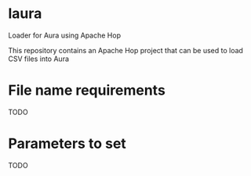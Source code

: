 # laura
Loader for Aura using Apache Hop

This repository contains an Apache Hop project that can be used to load CSV files into Aura

# File name requirements

TODO

# Parameters to set 

TODO

